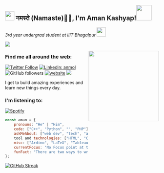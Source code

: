 ## <h2><img src="https://emojis.slackmojis.com/emojis/images/1531849430/4246/blob-sunglasses.gif?1531849430" width="30"/> नमस्ते (Namaste)🙏🏻, I'm Aman Kashyap!<img src="https://media.giphy.com/media/12oufCB0MyZ1Go/giphy.gif" width="50"></h2>

<p><em>3rd year undergrad student at IIIT Bhagalpur <img src="https://media.giphy.com/media/WUlplcMpOCEmTGBtBW/giphy.gif" width="30">
</em></p>

![](https://live.staticflickr.com/65535/52589130279_38c260075b_k.jpg)


<img align='right' src="https://media.giphy.com/media/M9gbBd9nbDrOTu1Mqx/giphy.gif" width="230">

### Find me all around the web:
[![Twitter Follow](https://img.shields.io/twitter/follow/amankashyapgeek?label=Follow)](https://twitter.com/amankashyapgeek)
[![Linkedin: anmol](https://img.shields.io/badge/-aman-blue?style=flat-square&logo=Linkedin&logoColor=white&link=https://www.linkedin.com/in/anmol-p-singh/)](https://www.linkedin.com/in/aman-kashyap-4a88a2122/)
![GitHub followers](https://img.shields.io/github/followers/amankas?label=Follow&style=social)
[![website](https://img.shields.io/badge/Website-46a2f1.svg?&style=flat-square&logo=Google-Chrome&logoColor=white&link=https://amankas.github.io/aman.exe/about.html)](https://amankas.github.io/aman.exe/about.html)
![](https://visitor-badge.glitch.me/badge?page_id=amankas.aman)

I get to build amazing experiences and learn new things every day.

### I'm listening to:

[![Spotify](https://novatorem-28vf.vercel.app/api/spotify)](https://open.spotify.com/user/315tk5vqn6ohbbmilvdfrt76dxou)


```javascript
const aman = {
    pronouns: "He" | "Him",
    code: ["C++", "Python", "", "PHP"],
    askMeAbout: ["web dev", "tech", "app dev", "photography"],
    tool and technologies: ["HTML", "CSS", "Django", "NodeJs", "Numpy"],
    misc: ["Ardino", "LaTeX", "Tableau", "Adobe Premiere Pro", "Lightroom"],
    currentFocus: "No Focus point at this time",
    funFact: "There are two ways to write error-free programs; only the third one works"
};

```
[![GitHub Streak](https://github-readme-streak-stats.herokuapp.com?user=AmanKas&theme=violet-dark&type=png&card_width=595)](https://git.io/streak-stats)

